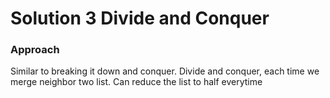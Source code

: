 # Solution 3 Divide and Conquer

### Approach

Similar to breaking it down and conquer. Divide and conquer, each time we merge neighbor two list. Can reduce the list to half everytime
